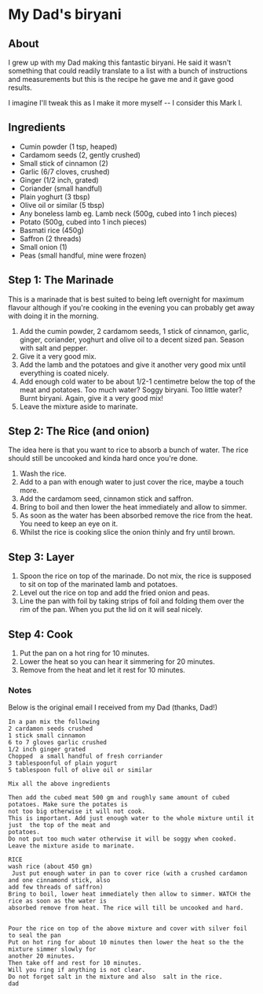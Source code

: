 # My Dad's biryani

## About

I grew up with my Dad making this fantastic biryani. He said it wasn't something that could readily translate to a list with a bunch of instructions and measurements but this is the recipe he gave me and it gave good results.

I imagine I'll tweak this as I make it more myself -- I consider this Mark I.

## Ingredients

* Cumin powder (1 tsp, heaped)
* Cardamom seeds (2, gently crushed)
* Small stick of cinnamon (2)
* Garlic (6/7 cloves, crushed)
* Ginger (1/2 inch, grated)
* Coriander (small handful)
* Plain yoghurt (3 tbsp)
* Olive oil or similar (5 tbsp)
* Any boneless lamb eg. Lamb neck (500g, cubed into 1 inch pieces)
* Potato (500g, cubed into 1 inch pieces)
* Basmati rice (450g)
* Saffron (2 threads)
* Small onion (1)
* Peas (small handful, mine were frozen)

## Step 1: The Marinade

This is a marinade that is best suited to being left overnight for maximum flavour although if you're 
cooking in the evening you can probably get away with doing it in the morning.

1. Add the cumin powder, 2 cardamom seeds, 1 stick of cinnamon, garlic, ginger, coriander, yoghurt and olive 
oil to a decent sized pan. Season with salt and pepper.
2. Give it a very good mix.
3. Add the lamb and the potatoes and give it another very good mix until everything is coated 
nicely.
4. Add enough cold water to be about 1/2-1 centimetre below the top of the meat and potatoes. Too 
much water? Soggy biryani. Too little water? Burnt biryani. Again, give it a very good mix!
5. Leave the mixture aside to marinate.

## Step 2: The Rice (and onion)

The idea here is that you want to rice to absorb a bunch of water. The rice should still be uncooked and kinda hard once you're done. 

1. Wash the rice.
2. Add to a pan with enough water to just cover the rice, maybe a touch more.
3. Add the cardamom seed, cinnamon stick and saffron.
4. Bring to boil and then lower the heat immediately and allow to simmer.
5. As soon as the water has been absorbed remove the rice from the heat. You need to keep an eye on 
it.
6. Whilst the rice is cooking slice the onion thinly and fry until brown.

## Step 3: Layer

1. Spoon the rice on top of the marinade. Do not mix, the rice is supposed to sit on top of the 
marinated lamb and potatoes.
2. Level out the rice on top and add the fried onion and peas.
2. Line the pan with foil by taking strips of foil and folding them over the rim of the pan. When 
you put the lid on it will seal nicely.

## Step 4: Cook

1. Put the pan on a hot ring for 10 minutes.
2. Lower the heat so you can hear it simmering for 20 minutes.
3. Remove from the heat and let it rest for 10 minutes.

### Notes

Below is the original email I received from my Dad (thanks, Dad!)

```
In a pan mix the following
2 cardamon seeds crushed
1 stick small cinnamon
6 to 7 gloves garlic crushed
1/2 inch ginger grated
Chopped  a small handful of fresh corriander
3 tablespoonful of plain yogurt
5 tablespoon full of olive oil or similar

Mix all the above ingredients

Then add the cubed meat 500 gm and roughly same amount of cubed potatoes. Make sure the potates is 
not too big otherwise it will not cook.
This is important. Add just enough water to the whole mixture until it just  the top of the meat and 
potatoes.
Do not put too much water otherwise it will be soggy when cooked.
Leave the mixture aside to marinate.

RICE
wash rice (about 450 gm)
 Just put enough water in pan to cover rice (with a crushed cardamon and one cinnamond stick, also 
add few threads of saffron)
Bring to boil, lower heat immediately then allow to simmer. WATCH the rice as soon as the water is 
absorbed remove from heat. The rice will till be uncooked and hard.


Pour the rice on top of the above mixture and cover with silver foil to seal the pan
Put on hot ring for about 10 minutes then lower the heat so the the mixture simmer slowly for 
another 20 minutes.
Then take off and rest for 10 minutes.
Will you ring if anything is not clear.
Do not forget salt in the mixture and also  salt in the rice. 
dad
```
